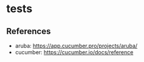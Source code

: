 
# tests

## References

- aruba: https://app.cucumber.pro/projects/aruba/
- cucumber: https://cucumber.io/docs/reference
